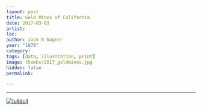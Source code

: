 ```yaml
---
layout: post
title: Gold Mines of California
date: 2017-03-03
artist: 
loc: 
author: Jack R Wagner
year: "1970"
category: 
tags: [data, illustration, print]
image: thumbs/2017_goldmines.jpg
hidden: false
permalink:

---
```






---


<div class="post_image">
	<a href="{{ site.baseurl }}/images/posts/2017_goldmines/001.jpg" target="_blank">
	<img src="{{ site.baseurl }}/images/posts/2017_goldmines/001.jpg" alt="lulldull"></a>
</div>